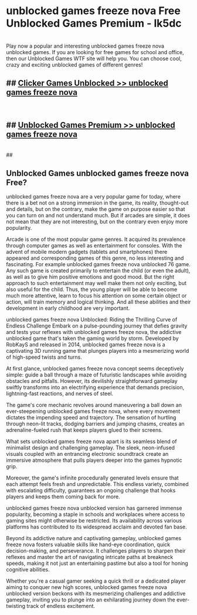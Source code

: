 # unblocked games freeze nova  Free Unblocked Games Premium - lk5dc <br>
<br>
Play now a popular and interesting unblocked games freeze nova unblocked games. If you are looking for free games for school and office, then our Unblocked Games WTF site will help you. You can choose cool, crazy and exciting unblocked games of different genres!


## ##  [Clicker Games Unblocked >> unblocked games freeze nova](http://freeplayer.one?title=unblocked_games_freeze_nova&ref=UGames)
  <br>

##  ## [Unblocked Games Premium >> unblocked games freeze nova](http://freeplayer.one?title=unblocked_games_freeze_nova&ref=UGames)
  <br>
  ##



## Unblocked Games unblocked games freeze nova Free?

unblocked games freeze nova are a very popular game for today, where there is a bet not on a strong immersion in the game, its reality, thought-out and details, but on the contrary, make the game on purpose easier so that you can turn on and not understand much. But if arcades are simple, it does not mean that they are not interesting, but on the contrary even enjoy more popularity.

Arcade is one of the most popular game genres. It acquired its prevalence through computer games as well as entertainment for consoles. With the advent of mobile modern gadgets (tablets and smartphones) there appeared and corresponding games of this genre, no less interesting and fascinating. For example unblocked games freeze nova unblocked 76 game. Any such game is created primarily to entertain the child (or even the adult), as well as to give him positive emotions and good mood. But the right approach to such entertainment may well make them not only exciting, but also useful for the child. Thus, the young player will be able to become much more attentive, learn to focus his attention on some certain object or action, will train memory and logical thinking. And all these abilities and their development in early childhood are very important.

unblocked games freeze nova Unblocked: Riding the Thrilling Curve of Endless Challenge
Embark on a pulse-pounding journey that defies gravity and tests your reflexes with unblocked games freeze nova, the addictive unblocked game that's taken the gaming world by storm. Developed by RobKayS and released in 2014, unblocked games freeze nova is a captivating 3D running game that plunges players into a mesmerizing world of high-speed twists and turns.

At first glance, unblocked games freeze nova concept seems deceptively simple: guide a ball through a maze of futuristic landscapes while avoiding obstacles and pitfalls. However, its devilishly straightforward gameplay swiftly transforms into an electrifying experience that demands precision, lightning-fast reactions, and nerves of steel.

The game's core mechanic revolves around maneuvering a ball down an ever-steepening unblocked games freeze nova, where every movement dictates the impending speed and trajectory. The sensation of hurtling through neon-lit tracks, dodging barriers and jumping chasms, creates an adrenaline-fueled rush that keeps players glued to their screens.

What sets unblocked games freeze nova apart is its seamless blend of minimalist design and challenging gameplay. The sleek, neon-infused visuals coupled with an entrancing electronic soundtrack create an immersive atmosphere that pulls players deeper into the games hypnotic grip.

Moreover, the game's infinite procedurally generated levels ensure that each attempt feels fresh and unpredictable. This endless variety, combined with escalating difficulty, guarantees an ongoing challenge that hooks players and keeps them coming back for more.

unblocked games freeze nova unblocked version has garnered immense popularity, becoming a staple in schools and workplaces where access to gaming sites might otherwise be restricted. Its availability across various platforms has contributed to its widespread acclaim and devoted fan base.

Beyond its addictive nature and captivating gameplay, unblocked games freeze nova fosters valuable skills like hand-eye coordination, quick decision-making, and perseverance. It challenges players to sharpen their reflexes and master the art of navigating intricate paths at breakneck speeds, making it not just an entertaining pastime but also a tool for honing cognitive abilities.

Whether you're a casual gamer seeking a quick thrill or a dedicated player aiming to conquer new high scores, unblocked games freeze nova unblocked version beckons with its mesmerizing challenges and addictive gameplay, inviting you to plunge into an exhilarating journey down the ever-twisting track of endless excitement.